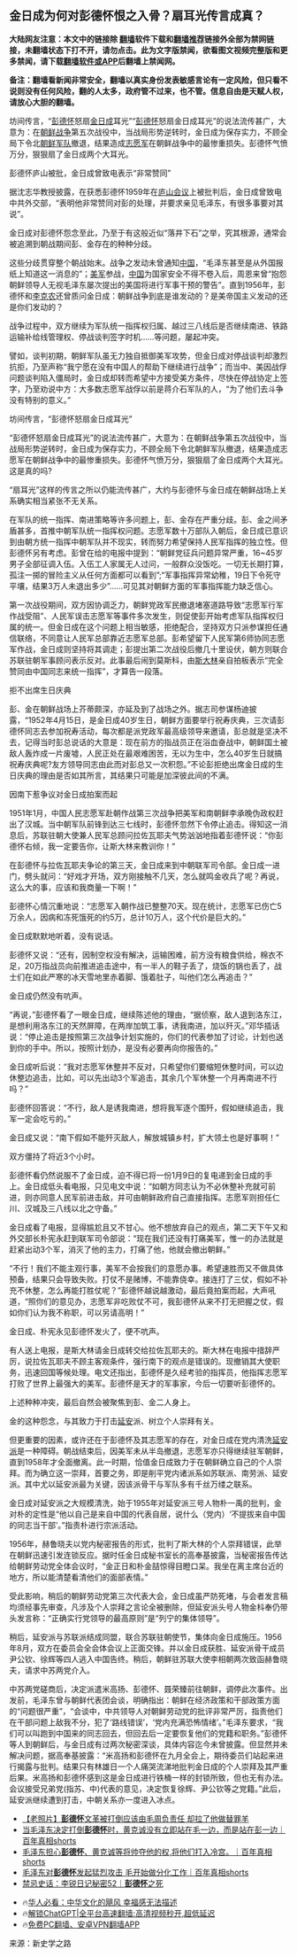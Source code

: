  <!-- 面包屑导航 --> <h2>金日成为何对彭德怀恨之入骨？扇耳光传言成真？</h2> <p class="notice"><b>大陆网友注意：本文中的链接除 <a href="https://github.com/bannedbook/fanqiang" >翻墙</a>软件下载和<a href="https://github.com/killgcd/justmysocks/blob/master/README.md">翻墙推荐</a>链接外全部为禁网链接，未翻墙状态下打不开，请勿点击。此为文字版禁闻，欲看图文视频完整版和更多禁闻，请下载<a href="https://github.com/bannedbook/fanqiang">翻墙软件或APP</a>后翻墙上禁闻网。</p><p>备注：翻墙看新闻非常安全，翻墙以真实身份发表敏感言论有一定风险，但只看不说则没有任何风险，翻的人太多，政府管不过来，也不管。信息自由是天赋人权，请放心大胆的翻墙。</b></p>  <div class="entry"> <p id="summary">坊间传言，“<span class='wp_keywordlink'><a href="https://www.bannedbook.org/forum2/topic960.html" title="彭德怀自述" target="_blank">彭德怀</a></span>怒扇<a href="https://www.bannedbook.org/bnews/tag/%e9%87%91%e6%97%a5%e6%88%90/" class="st_tag internal_tag" rel="tag" title="标签 金日成 下的日志">金日成</a>耳光”“<a href="https://www.bannedbook.org/bnews/tag/%e5%bd%ad%e5%be%b7%e6%80%80/" class="st_tag internal_tag" rel="tag" title="标签 彭德怀 下的日志">彭德怀</a>怒扇金日成耳光”的说法流传甚广，大意为：在<span class='wp_keywordlink'><a href="https://www.bannedbook.org/forum2/topic1037.html" title="朝鲜战争——李奇微回忆录" target="_blank">朝鲜战争</a></span>第五次战役中，当战局形势逆转时，金日成为保存实力，不顾全局下令北<a href="https://www.bannedbook.org/bnews/tag/%e6%9c%9d%e9%b2%9c/" class="st_tag internal_tag" rel="tag" title="标签 朝鲜 下的日志">朝鲜</a><a href="https://www.bannedbook.org/bnews/tag/%E5%86%9B%E9%98%9F/" class="st_tag internal_tag" rel="tag" title="标签 军队 下的日志">军队</a>撤退，结果造成<a href="https://www.bannedbook.org/bnews/tag/%E5%BF%97%E6%84%BF%E5%86%9B/" class="st_tag internal_tag" rel="tag" title="标签 志愿军 下的日志">志愿军</a>在朝鲜战争中的最惨重损失。彭德怀气愤万分，狠狠扇了金日成两个大耳光。</p> <p id="conimg">彭德怀庐山被批，金日成曾致电表示“非常赞同”</p> <p>据沈志华教授披露，在获悉彭德怀1959年在<span class='wp_keywordlink'><a href="https://www.bannedbook.org/forum2/topic241.html" title="庐山会议实录" target="_blank">庐山会议</a></span>上被批判后，金日成曾致电中共外交部，“表明他非常赞同对彭的处理，并要求亲见毛泽东，有很多事要对其说”。</p> <p>金日成对彭德怀怨念至此，乃至于有这般近似“落井下石”之举，究其根源，通常会被追溯到朝战期间彭、金存在的种种分歧。</p> <p>这些分歧贯穿整个朝战始末。战争之发动未曾通知<span class='wp_keywordlink_affiliate'><a href="https://www.bannedbook.org/" title="中国" target="_blank">中国</a></span>，“毛泽东甚至是从外国报纸上知道这一消息的”；<a href="https://www.bannedbook.org/bnews/tag/%e7%be%8e%e5%86%9b/" class="st_tag internal_tag" rel="tag" title="标签 美军 下的日志">美军</a>参战，<a href="https://www.bannedbook.org/bnews/tag/%E4%B8%AD%E5%9B%BD/" class="st_tag internal_tag" rel="tag" title="标签 中国 下的日志">中国</a>为国家安全不得不卷入后，周恩来曾“抱怨朝鲜领导人无视毛泽东屡次提出的美国将进行军事干预的警告”。直到1956年，彭德怀和<span class='wp_keywordlink'><a href="https://www.bannedbook.org/forum2/topic1161.html" title="李克农传及其他红谍" target="_blank">李克农</a></span>还曾质问金日成：朝鲜战争到底是谁发动的？是美帝国主义发动的还是你们发动的？</p> <p>战争过程中，双方继续为军队统一指挥权归属、越过三八线后是否继续南进、铁路运输补给线管理权、停战谈判签字时机……等问题，屡起冲突。</p> <p>譬如，谈判初期，朝鲜军队虽无力独自抵御美军攻势，但金日成对停战谈判却激烈抗拒，乃至声称“我宁愿在没有中国人的帮助下继续进行战争”；而当中、美因战俘问题谈判陷入僵局时，金日成却转而希望中方接受美方条件，尽快在停战协定上签字，乃至劝说中方：大多数志愿军战俘以前是蒋介石军队的人，“为了他们去斗争没有特别的意义。”</p> <p>坊间传言，“彭德怀怒扇金日成耳光”</p> <p>“彭德怀怒扇金日成耳光”的说法流传甚广，大意为：在朝鲜战争第五次战役中，当战局形势逆转时，金日成为保存实力，不顾全局下令北朝鲜军队撤退，结果造成志愿军在朝鲜战争中的最惨重损失。彭德怀气愤万分，狠狠扇了金日成两个大耳光。这是真的吗?</p> <p>“扇耳光”这样的传言之所以仍能流传甚广，大约与彭德怀与金日成在朝鲜战场上关系确实相当紧张不无关系。</p>  <p>在军队的统一指挥、南进策略等许多问题上，彭、金存在严重分歧。彭、金之间矛盾甚多，首推中朝军队统一指挥权问题。志愿军数十万部队入朝后，金日成已意识到由朝方统一指挥中朝军队并不现实，转而努力希望保持人民军指挥的独立性。但彭德怀另有考虑。彭曾在给的电报中提到：“朝鲜党征兵问题异常严重，16~45岁男子全部征调入伍。入伍工人家属无人过问，一般群众没饭吃。一切无长期打算，孤注一掷的冒险主义从任何方面都可以看到”;“军事指挥异常幼稚，19日下令死守平壤，结果3万人未退出多少”……可见其对朝鲜方面的军事指挥能力缺乏信心。</p> <p>第一次战役期间，双方因协调乏力，朝鲜党政军民撤退堵塞道路导致“志愿军行军作战受阻”、人民军误击志愿军等事件多次发生，则促使彭开始考虑军队指挥权归属的统一。但金日成在这个问题上相当敏感，拒绝配合，坚持双方只派参谋担任通信联络，不同意让人民军总部靠近志愿军总部。彭希望留下人民军第6师协同志愿军作战，金日成则坚持将其调走；彭提出第二次战役后撤几十里设伏，朝方则联合苏联驻朝军事顾问表示反对。此事最后闹到莫斯科，由<span class='wp_keywordlink'><a href="https://www.bannedbook.org/forum2/topic1256.html" title="斯大林（上、中、下册）" target="_blank">斯大林</a></span>亲自拍板表示“完全赞同由中国同志来统一指挥”，才算告一段落。</p> <p>拒不出席生日庆典</p> <p>彭、金在朝鲜战场上芥蒂颇深，亦延及到了战场之外。据志司参谋杨迪披露，“1952年4月15日，是金日成40岁生日，朝鲜方面要举行祝寿庆典，三次请彭德怀同志去参加祝寿活动，每次都是派党政军最高级领导来邀请，彭总就是坚决不去，记得当时彭总说话的大意是：现在前方的指战员正在浴血奋战中，朝鲜国土被敌人轰炸成一片废墟，人民正处在最艰难困苦，无以为生中，怎么40岁生日就搞祝寿庆典呢?友方领导同志由此而对彭总又一次积怨。”不论彭拒绝出席金日成的生日庆典的理由是否如其所言，其结果只可能是加深彼此间的不满。</p> <p>因南下惹争议对金日成拍案而起</p> <p>1951年1月，中国人民志愿军赴朝作战第三次战争把美军和南朝鲜李承晚伪政权赶出了汉城。当中朝军队前锋到达三七线时，彭德怀忽然下令停止追击。得知这一消息后，苏联驻朝大使兼人民军总顾问拉佐瓦耶夫气势汹汹地指着彭德怀说：“你彭德怀右倾，我一定要告你，让斯大林来教训你！”</p> <p>在彭德怀与拉佐瓦耶夫争论的第三天，金日成来到中朝联军司令部。金日成一进门，劈头就问：“好戏才开场，双方刚接触不几天，怎么就鸣金收兵了呢？再说，这么大的事，应该和我商量一下啊！”</p> <p>彭德怀心情沉重地说：“志愿军入朝作战已整整70天。现在统计，志愿军已伤亡5万余人，因病和冻死饿死的约5万，总计10万人，这个代价是巨大的。”</p> <p>金日成默默地听着，没有说话。</p> <p>彭德怀又说：“还有，因制空权没有解决，运输困难，前方没有粮食供给，棉衣不足，20万指战员向前推进追击途中，有一半人的鞋子丢了，烧饭的锅也丢了，战士们在如此严寒的冰天雪地里赤着脚、饿着肚子，叫他们怎么再追击？”</p>  <p>金日成仍然没有吭声。</p> <p>“再说，”彭德怀看了一眼金日成，继续陈述他的理由，“据侦察，敌人退到洛东江，是想利用洛东江的天然屏障，在两岸加筑工事，诱我南进，加以歼灭。”邓华插话说：“停止追击是按照第三次战争计划实施的，你们的代表参加了讨论，计划也送到你的手中。所以，按照计划办，是没有必要再向你报告的。”</p> <p>金日成听后说：“我对志愿军休整并不反对，只希望你们要缩短休整时间，可以边休整边追击，比如，可以先出动3个军追击，其余几个军休整一个月再南进不行吗？”</p> <p>彭德怀回答说：“不行，敌人是诱我南进，想将我军逐个围歼，假如继续追击，我军一定会吃亏的。”</p> <p>金日成又说：“南下假如不能歼灭敌人，解放城镇乡村，扩大领土也是好事啊！”</p> <p>双方僵持了将近3个小时。</p> <p>彭德怀看仍然说服不了金日成，迫不得已将一份1月9日的复电递到金日成的手上。金日成低头看电报，只见电文中说：“如朝方同志认为不必休整补充就可前进，则亦同意人民军前进击敌，并可由朝鲜政府自己直接指挥。志愿军则担任仁川、汉城及三八线以北之守备。”</p> <p>金日成看了电报，显得尴尬且又不甘心。他不想放弃自己的观点，第二天下午又和外交部长朴宪永赶到联军司令部说：“现在我们还没有打痛美军，惟一的办法就是赶紧出动3个军，消灭了他的主力，打痛了他，他就会撤出朝鲜。”</p> <p>“不行！我们不能主观行事，美军不会按我们的意愿办事。希望速胜而又不做具体预备，结果只会导致失败。打仗不是赌博，不能靠侥幸。接连打了三仗，假如不补充不休整，怎么再能打胜仗呢？”彭德怀越说越激动，最后竟拍案而起，大声吼道，“照你们的意见办，志愿军非吃败仗不可，我彭德怀从来不打无把握之仗，假如你们认为我不称职，可以另请高明！”</p> <p>金日成、朴宪永见彭德怀发火了，便不吭声。</p>  <p>有人送上电报，是斯大林请金日成转交给拉佐瓦耶夫的。斯大林在电报中措辞严厉，说拉佐瓦耶夫不顾主客观条件，强行南下的观点是错误的。现撤销其大使职务，迅速回国等候处理。电文还指出，彭德怀是久经考验的指挥员，他指挥志愿军打败了世界上最强大的美军。彭德怀是天才的军事家，今后一切要听彭德怀的。</p> <p>上述种种冲突，最后自然会被聚焦到彭、金二人身上。</p> <p>金的这种怨念，与其致力于打击<a href="https://www.bannedbook.org/bnews/tag/%e5%bb%b6%e5%ae%89/" class="st_tag internal_tag" rel="tag" title="标签 延安 下的日志">延安</a>派、树立个人崇拜有关。</p> <p>但更重要的因素，或许还在于彭德怀及其志愿军的存在，对金日成在党内清洗<a href="https://www.bannedbook.org/bnews/tag/%E5%BB%B6%E5%AE%89%E6%B4%BE/" class="st_tag internal_tag" rel="tag" title="标签 延安派 下的日志">延安派</a>是一种障碍。朝战结束后，因美军未从半岛撤退，志愿军亦只得继续驻军朝鲜，直到1958年才全面撤离。此一时期，恰值金日成致力于在朝鲜确立自己的个人崇拜。而为确立这一崇拜，首要之务，即是削平党内诸派系如苏联派、南劳派、延安派。其中尤以延安派最为关键，因该派骨干与军队多有千丝万缕之联系。</p> <p>金日成对延安派之大规模清洗，始于1955年对延安派三号人物朴一禹的批判，金对朴的定性是“他以自己是来自中国的代表自居，说什么（党内）‘不提拔来自中国的同志当干部’。”指责朴进行宗派活动。</p> <p>1956年，赫鲁晓夫以党内秘密报告的形式，批判了斯大林的个人崇拜错误，此举在朝鲜迅速引发连锁反应。据时任金日成秘书室长的高奉基披露，当秘密报告传达给朝鲜劳动党全体会议时，“金正日和朴金喆惊得目瞪口呆。我坐在离主席台近的地方，所以能清楚看清他们的面部表情。”</p> <p>受此影响，稍后的朝鲜劳动党第三次代表大会，金日成虽严防死堵，与会者发言稿均须经事先审查，凡涉及个人崇拜之言论全被删除，但延安派头号人物金枓奉仍带头发言称：“正确实行党领导的最高原则”是“列宁的集体领导”。</p> <p>稍后，延安派与苏联派结成同盟，联合苏联驻朝使节，集体向金日成施压。1956年8月，双方在委员会全会体会议上正面交锋。并以金日成获胜、延安派骨干成员尹公钦、徐辉等四人逃入中国告终。稍后，朝鲜驻苏联大使李相朝两次致函赫鲁晓夫，请求中苏两党介入。</p> <p>中苏两党磋商后，决定派遣米高扬、彭德怀、聂荣臻前往朝鲜，调停此次事件。出发前，毛泽东曾与朝鲜代表团会谈，明确指出：朝鲜在经济政策和干部政策方面的“问题很严重”，“会谈中，中共领导人对朝鲜劳动党的批评非常严厉，指责他们在干部问题上敌我不分，犯了‘路线错误’，‘党内充满恐怖情绪’。”毛泽东要求，“我们可以叫跑到中国来的同志回去，但回去后一定要恢复他们的党籍和职务。”彭德怀等人到朝鲜后，与金日成有过两次秘密深谈，具体内容迄今未曾披露。但显然并未解决问题，据高奉基披露：“米高扬和彭德怀在九月全会上，期待委员们站起来进行揭露与批判。结果只有林雄日一个人痛哭流涕地批判金日成的个人崇拜及其严重后果。米高扬和彭德怀感到这是金日成进行铁桶一样的封锁所致，但也无有办法。会议接受兄弟党(指苏、中)代表的意见，决定恢复徐辉、尹公钦等之党籍。”此后，延安派继续遭到打击，中朝关系亦一度进入冰点。</p> <!--<div id="taboola-mid-1"></div>--><ul class='op-related-articles' title='相关阅读'> <li><a href='https://www.bannedbook.org/bnews/lifebaike/20240813/2073979.html' target='_blank'>【老照片】<b>彭德怀</b>文革被打倒应该由毛周负责任 却拉了他做替罪羊</a></li> <li><a href='https://www.bannedbook.org/bnews/sohnews/20240731/2069013.html' target='_blank'>当毛泽东决定打倒<b>彭德怀</b>时，黄克诚没有立即站在毛一边，而是站在彭一边｜百年真相shorts</a></li> <li><a href='https://www.bannedbook.org/bnews/sohnews/20240728/2067823.html' target='_blank'>毛泽东担心<b>彭德怀</b>、黄克诚等将帅夺他的权,将他们打入冷宫。｜百年真相shorts</a></li> <li><a href='https://www.bannedbook.org/bnews/sohnews/20240728/2067661.html' target='_blank'>毛泽东对<b>彭德怀</b>发起猛烈攻击 毛开始做分化工作｜百年真相shorts</a></li> <li><a href='https://www.bannedbook.org/bnews/sohnews/20240704/2058050.html' target='_blank'>禁忌史话：李锐日记秘密52｜<b>彭德怀</b>之死</a></li> </ul> <ul class="texttj"> <!--<li>🔥<a href="https://www.bannedbook.org/bnews/ssgc/20230219/1850782.html" target="_blank">法国犹太老板：神告诉我们，只有一位中国人能救人类</a></li>--> <li>🔥<a href="https://www.bannedbook.org/bnews/comments/20220220/1694796.html" target="_blank">华人必看：中华文化的飓风 幸福感无法描述</a></li> <li>🔥<a href="https://github.com/bannedbook/fanqiang/wiki/V2ray%E6%9C%BA%E5%9C%BA" target="_blank">解锁ChatGPT|全平台高速翻墙:高清视频秒开,超低延迟</a></li> <li>🔥<a href="https://github.com/bannedbook/fanqiang/wiki/%E7%A6%81%E9%97%BB%E7%BD%91%E5%AE%89%E5%8D%93%E7%BF%BB%E5%A2%99%E6%96%B0%E9%97%BBAPP" target="_blank">免费PC翻墙、安卓VPN翻墙APP</a></li> </ul><p class="src-info">来源：新史学之路 </p> <a name='sharetosocial'></a> <div style="margin-bottom:5px;padding-bottom:5px;clear:both"> <div id="archive-pix-1" class="banner-ads"> <!-- AuctionX Display platform tag START --> <div id="27602x728x90x621x_ADSLOT1" clicktrack="%%CLICK_URL_ESC%%"></div>  <!-- AuctionX Display platform tag END --> </div> <div id="archive-pix-2" class="banner-ads"> <!-- AuctionX Display platform tag START --> <div id="27556x300x250x621x_ADSLOT1" clicktrack="%%CLICK_URL_ESC%%" style="margin:0 auto;text-align:center"></div>  <!-- AuctionX Display platform tag END --> </div> </div>  <div id="archive-pix-1" class="banner-ads"> <!-- AuctionX Display platform tag START --> <div id="27603x728x90x621x_ADSLOT1" clicktrack="%%CLICK_URL_ESC%%"></div>  <!-- AuctionX Display platform tag END --> </div> </div><!--END ENTRY--> 